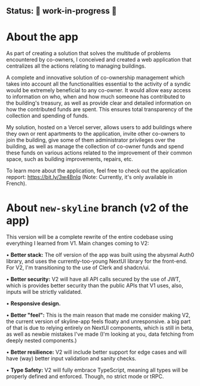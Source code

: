 ## Status: 🚧 work-in-progress 🚧

# About the app

As part of creating a solution that solves the multitude of problems encountered by
co-owners, I conceived and created a web application that centralizes all
the actions relating to managing buildings.

A complete and innovative solution of co-ownership management which takes into
account all the functionalities essential to the activity of a syndic would be
extremely beneficial to any co-owner. It would allow easy access to information on
who, when and how much someone has contributed to the building's treasury, as
well as provide clear and detailed information on how the contributed funds are
spent. This ensures total transparency of the collection and spending of funds.

My solution, hosted on a Vercel server,
allows users to add buildings where they own or rent apartments to the application,
invite other co-owners to join the building, give some of them administrator
privileges over the building, as well as manage the collection of co-owner funds and
spend these funds on various actions related to the improvement of their common
space, such as building improvements, repairs, etc.

To learn more about the application, feel free to check out the application repport: https://bit.ly/3w4BnIq (Note: Currently, it's only available in French).

# About `new-skyline` branch (v2 of the app)

This version will be a complete rewrite of the entire codebase using everything I learned from V1.
Main changes coming to V2:

• **Better stack:**
The olf version of the app was built using the abysmal Auth0 library, and uses
the currently-too-young NextUI library for the front-end. For V2, I'm transitioning to the use of Clerk and shadcn/ui.

• **Better security:**
V2 will have all API calls secured by the use of JWT, which is provides better security than the public APIs that V1 uses, also, inputs will be strictly validated.

• **Responsive design.**

• **Better "feel":**
This is the main reason that made me consider making V2, the current version of skyline-app feels floaty and unresponsive. a big part of that is due to relying entirely on NextUI components, which is still in beta, as well as newbie mistakes I've made (I'm looking at you, data fetching from deeply nested components.)

• **Better resilience:**
V2 will include better support for edge cases and will have (way) better input validation and sanity checks.

• **Type Safety:**
V2 will fully embrace TypeScript, meaning all types will be properly defined and enforced. Though, no strict mode or tRPC.
